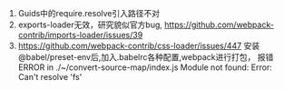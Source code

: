 1. Guids中的require.resolve引入路径不对
2. exports-loader无效，研究貌似官方bug,  https://github.com/webpack-contrib/imports-loader/issues/39
3. https://github.com/webpack-contrib/css-loader/issues/447
    安装@babel/preset-env后,加入.babelrc各种配置,webpack进行打包，
    报错
    ERROR in ./~/convert-source-map/index.js
    Module not found: Error: Can't resolve 'fs'
